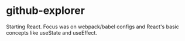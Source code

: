 # github-explorer

Starting React. Focus was on webpack/babel configs and React's basic concepts like useState and useEffect.
